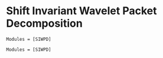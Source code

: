 # Shift Invariant Wavelet Packet Decomposition

```@index
Modules = [SIWPD]
```

```@autodocs
Modules = [SIWPD]
```